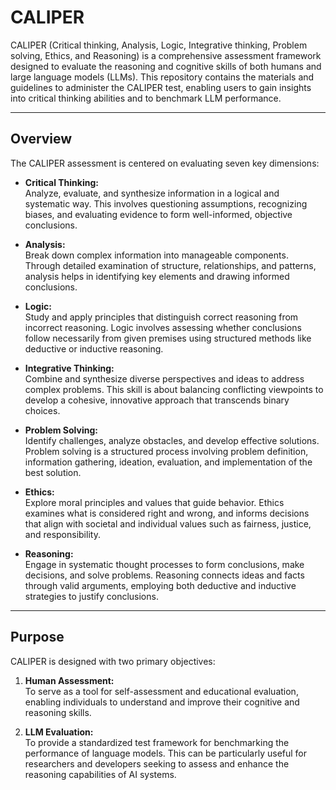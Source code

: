 # CALIPER

CALIPER (Critical thinking, Analysis, Logic, Integrative thinking, Problem solving, Ethics, and Reasoning) is a comprehensive assessment framework designed to evaluate the reasoning and cognitive skills of both humans and large language models (LLMs). This repository contains the materials and guidelines to administer the CALIPER test, enabling users to gain insights into critical thinking abilities and to benchmark LLM performance.

---

## Overview

The CALIPER assessment is centered on evaluating seven key dimensions:

- **Critical Thinking:**  
  Analyze, evaluate, and synthesize information in a logical and systematic way. This involves questioning assumptions, recognizing biases, and evaluating evidence to form well-informed, objective conclusions.

- **Analysis:**  
  Break down complex information into manageable components. Through detailed examination of structure, relationships, and patterns, analysis helps in identifying key elements and drawing informed conclusions.

- **Logic:**  
  Study and apply principles that distinguish correct reasoning from incorrect reasoning. Logic involves assessing whether conclusions follow necessarily from given premises using structured methods like deductive or inductive reasoning.

- **Integrative Thinking:**  
  Combine and synthesize diverse perspectives and ideas to address complex problems. This skill is about balancing conflicting viewpoints to develop a cohesive, innovative approach that transcends binary choices.

- **Problem Solving:**  
  Identify challenges, analyze obstacles, and develop effective solutions. Problem solving is a structured process involving problem definition, information gathering, ideation, evaluation, and implementation of the best solution.

- **Ethics:**  
  Explore moral principles and values that guide behavior. Ethics examines what is considered right and wrong, and informs decisions that align with societal and individual values such as fairness, justice, and responsibility.

- **Reasoning:**  
  Engage in systematic thought processes to form conclusions, make decisions, and solve problems. Reasoning connects ideas and facts through valid arguments, employing both deductive and inductive strategies to justify conclusions.

---

## Purpose

CALIPER is designed with two primary objectives:

1. **Human Assessment:**  
   To serve as a tool for self-assessment and educational evaluation, enabling individuals to understand and improve their cognitive and reasoning skills.

2. **LLM Evaluation:**  
   To provide a standardized test framework for benchmarking the performance of language models. This can be particularly useful for researchers and developers seeking to assess and enhance the reasoning capabilities of AI systems.
